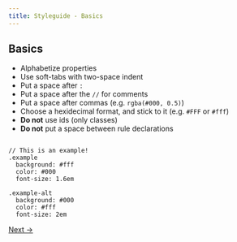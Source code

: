 ```yaml
---
title: Styleguide - Basics
---
```


## Basics

- Alphabetize properties
- Use soft-tabs with two-space indent
- Put a space after `:`
- Put a space after the `//` for comments
- Put a space after commas (e.g. `rgba(#000, 0.5)`)
- Choose a hexidecimal format, and stick to it (e.g. `#FFF` or `#fff`)
- **Do not** use ids (only classes)
- **Do not** put a space between rule declarations

```

// This is an example!
.example
  background: #fff
  color: #000
  font-size: 1.6em

.example-alt
  background: #000
  color: #fff
  font-size: 2em

```

<a class="btn--b" href="/styleguide/sass-specific/">Next &rarr;</a>
